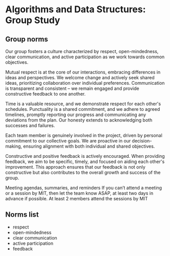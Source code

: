 # Algorithms and Data Structures: Group Study
## Group norms
Our group fosters a culture characterized by respect, open-mindedness, clear communication, and active participation as we work towards common objectives.

Mutual respect is at the core of our interactions, embracing differences in ideas and perspectives. We welcome change and actively seek shared ideas, prioritizing collaboration over individual preferences. Communication is transparent and consistent – we remain engaged and provide constructive feedback to one another.

Time is a valuable resource, and we demonstrate respect for each other's schedules. Punctuality is a shared commitment, and we adhere to agreed timelines, promptly reporting our progress and communicating any deviations from the plan. Our honesty extends to acknowledging both successes and failures.

Each team member is genuinely involved in the project, driven by personal commitment to our collective goals. We are proactive in our decision-making, ensuring alignment with both individual and shared objectives.

Constructive and positive feedback is actively encouraged. When providing feedback, we aim to be specific, timely, and focused on aiding each other's improvement. This approach ensures that our feedback is not only constructive but also contributes to the overall growth and success of the group.

Meeting agendas, summaries, and reminders If you can’t attend a meeting or a session by MIT, then let the team know ASAP, at least two days in advance if possible. At least 2 members attend the sessions by MIT

## Norms list
 - respect
 - open-mindedness
 - clear communication
 - active participation
 - feedback

